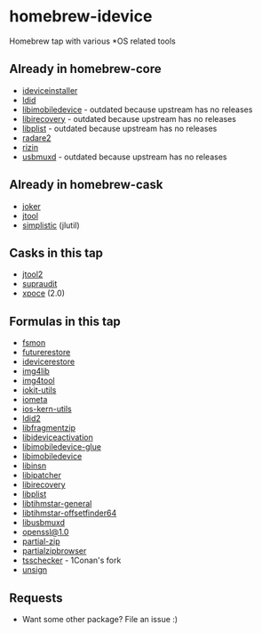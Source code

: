 # homebrew-idevice
Homebrew tap with various \*OS related tools

## Already in homebrew-core
- [ideviceinstaller]( https://www.libimobiledevice.org/ )
- [ldid]( https://cydia.saurik.com/info/ldid/ )
- [libimobiledevice]( https://www.libimobiledevice.org/ ) - outdated because upstream has no releases
- [libirecovery]( https://www.libimobiledevice.org/ ) - outdated because upstream has no releases
- [libplist]( https://www.libimobiledevice.org/ ) - outdated because upstream has no releases
- [radare2]( https://rada.re )
- [rizin]( https://rizin.re )
- [usbmuxd]( https://www.libimobiledevice.org/ ) - outdated because upstream has no releases

## Already in homebrew-cask
- [joker]( http://newosxbook.com/tools/joker.html )
- [jtool]( http://newosxbook.com/tools/jtool.html )
- [simplistic]( http://newosxbook.com/tools/simplistic.html ) (jlutil)

## Casks in this tap
- [jtool2]( http://newosxbook.com/forum/viewtopic.php?f=3&t=19577 )
- [supraudit]( http://newosxbook.com/tools/supraudit.html )
- [xpoce]( http://www.newosxbook.com/tools/XPoCe2.html ) (2.0)

## Formulas in this tap
- [fsmon]( https://github.com/nowsecure/fsmon )
- [futurerestore]( https://github.com/tihmstar/futurerestore )
- [idevicerestore]( https://www.libimobiledevice.org/ )
- [img4lib]( https://github.com/xerub/img4lib )
- [img4tool]( https://github.com/tihmstar/img4tool )
- [iokit-utils]( https://github.com/Siguza/iokit-utils )
- [iometa]( https://github.com/Siguza/iometa )
- [ios-kern-utils]( https://github.com/Siguza/ios-kern-utils )
- [ldid2]( https://github.com/xerub/ldid )
- [libfragmentzip]( https://github.com/tihmstar/libfragmentzip )
- [libideviceactivation]( https://www.libimobiledevice.org/ )
- [libimobiledevice-glue]( https://github.com/libimobiledevice/libimobiledevice-glue )
- [libimobiledevice]( https://github.com/libimobiledevice/libimobiledevice )
- [libinsn]( https://github.com/tihmstar/libinsn ) 
- [libipatcher]( https://github.com/tihmstar/libipatcher )
- [libirecovery]( https://github.com/libimobiledevice/libirecovery )
- [libplist]( https://github.com/libimobiledevice/libplist )
- [libtihmstar-general]( https://github.com/tihmstar/libgeneral )
- [libtihmstar-offsetfinder64]( https://github.com/tihmstar/liboffsetfinder64 )
- [libusbmuxd]( https://github.com/libimobiledevice/libusbmuxd )
- [openssl@1.0]( https://openssl.org/ )
- [partial-zip]( https://github.com/planetbeing/partial-zip )
- [partialzipbrowser]( https://github.com/tihmstar/partialZipBrowser )
- [tsschecker]( https://github.com/1Conan/tsschecker ) - 1Conan's fork
- [unsign]( http://www.woodmann.com/collaborative/tools/index.php/Unsign )

## Requests
- Want some other package? File an issue :)

